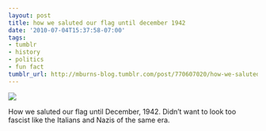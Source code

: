 ```yaml
---
layout: post
title: how we saluted our flag until december 1942
date: '2010-07-04T15:37:58-07:00'
tags:
- tumblr
- history
- politics
- fun fact
tumblr_url: http://mburns-blog.tumblr.com/post/770607020/how-we-saluted-our-flag-until-december-1942
---
```

<img src="http://68.media.tumblr.com/tumblr_l4a2w0sgMJ1qzt3z9o1_540.jpg"/>

How we saluted our flag until December, 1942. Didn&rsquo;t want to look too fascist like the Italians and Nazis of the same era.

